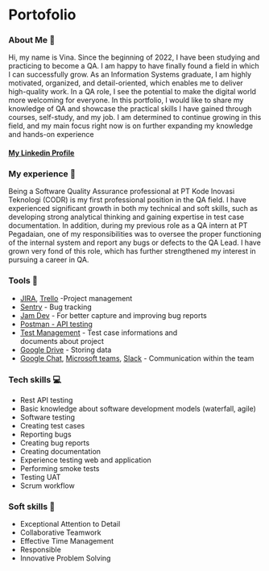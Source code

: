 # Portofolio
### About Me 👋
Hi, my name is Vina. Since the beginning of 2022, I have been studying and practicing to become a QA. I am happy to have finally found a field in which I can successfully grow. As an Information Systems graduate, I am highly motivated, organized, and detail-oriented, which enables me to deliver high-quality work. In a QA role, I see the potential to make the digital world more welcoming for everyone.
In this portfolio, I would like to share my knowledge of QA and showcase the practical skills I have gained through courses, self-study, and my job. I am determined to continue growing in this field, and my main focus right now is on further expanding my knowledge and hands-on experience
#### <ins>[My Linkedin Profile](https://www.linkedin.com/in/vina-fadillah-9299931a0/)</ins>
### My experience 🏢
Being a Software Quality Assurance professional at PT Kode Inovasi Teknologi (CODR) is my first professional position in the QA field. I have experienced significant growth in both my technical and soft skills, such as developing strong analytical thinking and gaining expertise in test case documentation. In addition, during my previous role as a QA intern at PT Pegadaian, one of my responsibilities was to oversee the proper functioning of the internal system and report any bugs or defects to the QA Lead. I have grown very fond of this role, which has further strengthened my interest in pursuing a career in QA.
### Tools 🔧
- <ins>[JIRA](https://www.atlassian.com/)</ins>, <ins>[Trello](https://trello.com/)</ins> -Project management
- <ins>[Sentry](https://sentry.echoteam.tech/)</ins> - Bug tracking
- <ins>[Jam Dev](https://jam.dev/)</ins> - For better capture and improving bug reports
- <ins>[Postman](https://www.postman.com/) - API testing
- <ins>[Test Management](https://testman.echoteam.tech/)</ins> - Test case informations and documents about project
- <ins>[Google Drive](https://workspace.google.com/)</ins> - Storing data
- <ins>[Google Chat](https://mail.google.com/chat/u/0/)</ins>, <ins>[Microsoft teams](https://www.microsoft.com/)</ins>, <ins>[Slack](https://slack.com/)</ins> - Communication within the team
### Tech skills 💻
- Rest API testing
- Basic knowledge about software development models (waterfall, agile)
- Software testing
- Creating test cases
- Reporting bugs
- Creating bug reports
- Creating documentation
- Experience testing web and application
- Performing smoke tests
- Testing UAT
- Scrum workflow
### Soft skills 📁
-  Exceptional Attention to Detail
-  Collaborative Teamwork
-  Effective Time Management
-  Responsible 
-  Innovative Problem Solving
